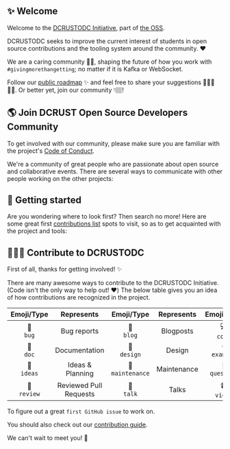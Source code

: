 ## ✨ Welcome
Welcome to the [DCRUSTODC Initiative](https://dcrustodc.netlify.app/), part of [the OSS](https://opensource.com/).

DCRUSTODC seeks to improve the current interest of students in open source contributions and the tooling system around the community. ❤️

We are a caring community 👐🏿, shaping the future of how you work with `#givingmorethangetting`; no matter if it is Kafka or WebSocket.

Follow our [public roadmap](https://dcrustodc.netlify.app/) ✨ and feel free to share your suggestions 🙇🏿‍♀️🙇🏿. Or better yet, join our community 👇🏽!

## 🌎 Join DCRUST Open Source Developers Community
To get involved with our community, please make sure you are familiar with the project's [Code of Conduct](https://github.com/asyncapi/.github/blob/master/CODE_OF_CONDUCT.md).

We're a community of great people who are passionate about open source and collaborative events. There are several ways to communicate with other people working on the other projects:

## 📑 Getting started
Are you wondering where to look first? Then search no more! Here are some great first [contributions list](https://dcrustodc.netlify.app/) spots to visit, so as to get acquainted with the project and tools:

## 👩🏽‍💻 Contribute to DCRUSTODC
First of all, thanks for getting involved! ✨

There are many awesome ways to contribute to the DCRUSTODC Initiative. (Code isn't the only way to help out! ❤️) The below table gives you an idea of how contributions are recognized in the project.


Emoji/Type | Represents | Emoji/Type | Represents | Emoji/Type | Represents |
:---: | :---: | :---: | :---: | :---: | :---:
🐛 <br /> `bug` | Bug reports | 📝 <br /> `blog` | Blogposts | 💻 <br /> `code` | Code |
📖 <br /> `doc` | Documentation | 🎨 <br /> `design` | Design | 💡 <br /> `example` | Examples |
🤔 <br /> `ideas` | Ideas & Planning | 🚧 <br /> `maintenance` | Maintenance | 💬 <br /> `question` | Answering Questions | 
👀 <br /> `review` | Reviewed Pull Requests | 📢 <br /> `talk` | Talks | 📹 <br /> `video` | Videos |

To figure out a great `first GitHub issue` to work on.

You should also check out our [contribution guide](/profile/contributing.md).

We can't wait to meet you! 🤗

